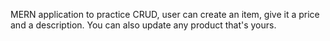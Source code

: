 MERN application to practice CRUD, user can create an item, give it a price and a description. You can also update any product that's yours.